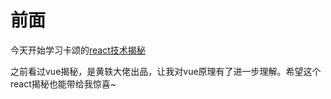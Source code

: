 # 前面

今天开始学习卡颂的[react技术揭秘](https://react.iamkasong.com/)

之前看过vue揭秘，是黄轶大佬出品，让我对vue原理有了进一步理解。希望这个react揭秘也能带给我惊喜~
